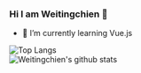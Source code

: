 ### Hi I am Weitingchien 👋

- 🌱 I’m currently learning Vue.js

![Top Langs](https://github-readme-stats.vercel.app/api/top-langs/?username=Weitingchien&layout=compact&langs_count=10)</br>
![Weitingchien's github stats](https://github-readme-stats.vercel.app/api?username=Weitingchien&show_icons=true&theme=dracula)
